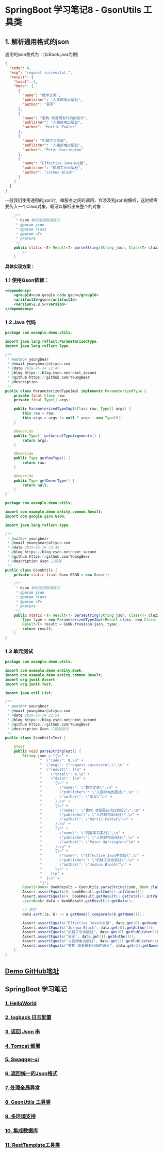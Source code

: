 # SpringBoot 学习笔记8 - GsonUtils 工具类



## 1. 解析通用格式的json

通用的json格式为：(以Book.java为例)

```json
{
  "code": 0,
  "msg": "request successful.",
  "result": {
    "total": 4,
    "data": [
      {
        "name": "数学之美",
        "publisher": "人民邮电出版社",
        "author": "吴军"
      },
      {
        "name": "重构 改善既有代码的设计",
        "publisher": "人民邮电出版社",
        "author": "Martin Fowler"
      },
      {
        "name": "机器学习实战",
        "publisher": "人民邮电出版社",
        "author": "Peter Harrington"
      },
      {
        "name": "Effective Java中文版",
        "publisher": "机械工业出版社",
        "author": "Joshua Bloch"
      }
    ]
  }
}
```



一般我们使用通用的json时，微服务之间的调用，会涉及到json的解析，这时候需要传入一个Class对象，既可以解析出来整个的对象：

```java
    /**
     * Gson 解析通用数据格式
     * @param json
     * @param clazz
     * @param <T>
     * @return
     */
    public static <T> Result<T> parseString(String json, Class<T> clazz) {
        //...
    }
```

**具体实现方案：**

### 1.1 使用Gson依赖：

```xml
<dependency>
    <groupId>com.google.code.gson</groupId>
    <artifactId>gson</artifactId>
    <version>2.8.5</version>
</dependency>
```

### 1.2 Java 代码

```java
package com.example.demo.utils;

import java.lang.reflect.ParameterizedType;
import java.lang.reflect.Type;

/**
 * @author youngbear
 * @email youngbear@aliyun.com
 * @date 2019-05-14 22:47
 * @blog https://blog.csdn.net/next_second
 * @github https://github.com/YoungBear
 * @description
 */
public class ParameterizedTypeImpl implements ParameterizedType {
    private final Class raw;
    private final Type[] args;

    public ParameterizedTypeImpl(Class raw, Type[] args) {
        this.raw = raw;
        this.args = args != null ? args : new Type[0];
    }

    @Override
    public Type[] getActualTypeArguments() {
        return args;
    }

    @Override
    public Type getRawType() {
        return raw;
    }

    @Override
    public Type getOwnerType() {
        return null;
    }
}
```



```java
package com.example.demo.utils;

import com.example.demo.entity.common.Result;
import com.google.gson.Gson;

import java.lang.reflect.Type;

/**
 * @author youngbear
 * @email youngbear@aliyun.com
 * @date 2019-05-14 22:44
 * @blog https://blog.csdn.net/next_second
 * @github https://github.com/YoungBear
 * @description Gson 工具类
 */
public class GsonUtils {
    private static final Gson GSON = new Gson();

    /**
     * Gson 解析通用数据格式
     * @param json
     * @param clazz
     * @param <T>
     * @return
     */
    public static <T> Result<T> parseString(String json, Class<T> clazz) {
        Type type = new ParameterizedTypeImpl(Result.class, new Class[]{clazz});
        Result<T> result = GSON.fromJson(json, type);
        return result;
    }
}
```

### 1.3 单元测试

```java
package com.example.demo.utils;

import com.example.demo.entity.Book;
import com.example.demo.entity.common.Result;
import org.junit.Assert;
import org.junit.Test;

import java.util.List;

/**
 * @author youngbear
 * @email youngbear@aliyun.com
 * @date 2019-05-14 22:54
 * @blog https://blog.csdn.net/next_second
 * @github https://github.com/YoungBear
 * @description Gson 工具类测试
 */
public class GsonUtilsTest {

    @Test
    public void parseStringTest() {
        String json = "{\n" +
                "  \"code\": 0,\n" +
                "  \"msg\": \"request successful.\",\n" +
                "  \"result\": {\n" +
                "    \"total\": 4,\n" +
                "    \"data\": [\n" +
                "      {\n" +
                "        \"name\": \"数学之美\",\n" +
                "        \"publisher\": \"人民邮电出版社\",\n" +
                "        \"author\": \"吴军\"\n" +
                "      },\n" +
                "      {\n" +
                "        \"name\": \"重构 改善既有代码的设计\",\n" +
                "        \"publisher\": \"人民邮电出版社\",\n" +
                "        \"author\": \"Martin Fowler\"\n" +
                "      },\n" +
                "      {\n" +
                "        \"name\": \"机器学习实战\",\n" +
                "        \"publisher\": \"人民邮电出版社\",\n" +
                "        \"author\": \"Peter Harrington\"\n" +
                "      },\n" +
                "      {\n" +
                "        \"name\": \"Effective Java中文版\",\n" +
                "        \"publisher\": \"机械工业出版社\",\n" +
                "        \"author\": \"Joshua Bloch\"\n" +
                "      }\n" +
                "    ]\n" +
                "  }\n" +
                "}";
        Result<Book> bookResult = GsonUtils.parseString(json, Book.class);
        Assert.assertEquals(0, bookResult.getCode().intValue());
        Assert.assertEquals(4, bookResult.getResult().getTotal().intValue());
        List<Book> data = bookResult.getResult().getData();

        // 排序
        data.sort((a, b) -> a.getName().compareTo(b.getName()));

        Assert.assertEquals("Effective Java中文版", data.get(0).getName());
        Assert.assertEquals("Joshua Bloch", data.get(0).getAuthor());
        Assert.assertEquals("机械工业出版社", data.get(0).getPublisher());
        Assert.assertEquals("吴军", data.get(1).getAuthor());
        Assert.assertEquals("人民邮电出版社", data.get(2).getPublisher());
        Assert.assertEquals("重构 改善既有代码的设计", data.get(3).getName());
    }
}
```



## [Demo GitHub地址](https://github.com/YoungBear/SpringBootDemo)



## SpringBoot 学习笔记

### [1. HelloWorld](./SpringBoot-1-HelloWorld.md)

### [2. logback 日志配置](./SpringBoot-2-logback.md)

### [3. 返回 Json 串](./SpringBoot-3-Json.md)

### [4. Tomcat 部署](./SpringBoot-4-Tomcat.md)

### [5. Swagger-ui](./SpringBoot-5-Swagger-ui.md)

### [6. 返回统一的Json格式](./SpringBoot-6-CommonJson.md)

### [7. 处理全局异常](./SpringBoot-7-GlobalExceptionHandler.md)

### [8. GsonUtils 工具类](./SpringBoot-8-GsonUtils.md)

### [9. 多环境支持](./SpringBoot-9-MultipyEnv.md)

### [10. 集成数据库](./SpringBoot-10-Database.md)

### [11. RestTemplate工具类](./SpringBoot-11-RestTemplateUtils.md)
